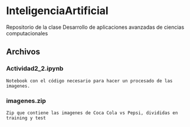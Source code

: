 # InteligenciaArtificial
Repositorio de la clase Desarrollo de aplicaciones avanzadas de ciencias computacionales

## Archivos

### Actividad2_2.ipynb
    Notebook con el código necesario para hacer un procesado de las imagenes.
    
### imagenes.zip
    Zip que contiene las imagenes de Coca Cola vs Pepsi, divididas en training y test
